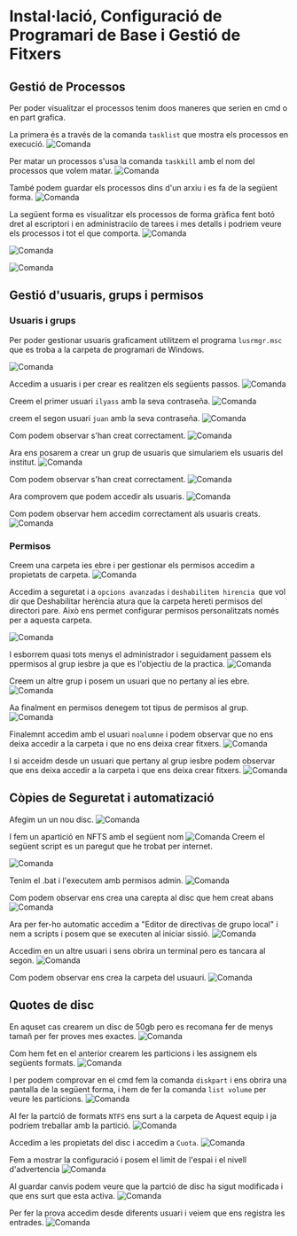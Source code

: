 # Instal·lació, Configuració de Programari de Base i Gestió de Fitxers

## Gestió de Processos

Per poder visualitzar el processos tenim doos maneres que serien en cmd o en part grafica.

La primera és a través de la comanda `tasklist` que mostra els processos en execució.
![Comanda](./Projecte2/Sprint2/1.png) 

Per matar un processos s'usa la comanda `taskkill` amb el nom del processos que volem matar.
![Comanda](./Projecte2/Sprint2/2.png) 

També podem guardar els processos dins d'un arxiu i es fa de la següent forma.
![Comanda](./Projecte2/Sprint2/3.png)

La següent forma es visualitzar els processos de forma gràfica fent botó dret al escriptori i en administraciío de tarees i mes detalls i podriem veure els processos i tot el que comporta.
![Comanda](./Projecte2/Sprint2/4.png)


![Comanda](./Projecte2/Sprint2/5.png)

![Comanda](./Projecte2/Sprint2/6.png)

## Gestió d'usuaris, grups i permisos 

### Usuaris i grups
Per poder gestionar usuaris graficament utilitzem el programa `lusrmgr.msc` que es troba a la carpeta de programari de Windows.

![Comanda](./Projecte2/Sprint2/us1.png)

Accedim a usuaris i per crear es realitzen els següents passos.
![Comanda](./Projecte2/Sprint2/us2.png)

Creem el primer usuari `ilyass` amb la seva contraseña.
![Comanda](./Projecte2/Sprint2/us3.png)

creem el segon usuari `juan` amb la seva contraseña.
![Comanda](./Projecte2/Sprint2/us4.png)

Com podem observar s'han creat correctament.
![Comanda](./Projecte2/Sprint2/us5.png)

Ara ens posarem a crear un grup de usuaris que simulariem els usuaris del institut.
![Comanda](./Projecte2/Sprint2/us6.png)

Com podem observar s'han creat correctament.
![Comanda](./Projecte2/Sprint2/us7.png)

Ara comprovem que podem accedir als usuaris.
![Comanda](./Projecte2/Sprint2/us8.png)

Com podem observar hem accedim correctament als usuaris creats.
![Comanda](./Projecte2/Sprint2/us9.png)

### Permisos

Creem una carpeta ies ebre i per gestionar els permisos accedim a propietats de carpeta.
![Comanda](./Projecte2/Sprint2/perr1.png)

Accedim a seguretat i a `opcions avanzadas` i `deshabilitem hirencia `que vol dir que Deshabilitar herència atura que la carpeta hereti permisos del directori pare. Això ens permet configurar permisos personalitzats només per a aquesta carpeta.

![Comanda](./Projecte2/Sprint2/per1.png)

I esborrem quasi tots menys el administrador i seguidament passem els ppermisos al grup iesbre ja que es l'objectiu de la practica.
![Comanda](./Projecte2/Sprint2/per2.png)

Creem un altre grup i posem un usuari que no pertany al ies ebre.
![Comanda](./Projecte2/Sprint2/per3.png)

Aa finalment en permisos denegem tot tipus de permisos al grup.
![Comanda](./Projecte2/Sprint2/per4.png)

Finalemnt accedim amb el usuari `noalumne` i podem observar que no ens deixa accedir a la carpeta i que no ens deixa crear fitxers.
![Comanda](./Projecte2/Sprint2/per5.png)

I si acceidm desde un usuari que pertany al grup iesbre podem observar que ens deixa accedir a la carpeta i que ens deixa crear fitxers.
![Comanda](./Projecte2/Sprint2/per6.png)


## Còpies de Seguretat i automatizació

Afegim un un nou disc.
![Comanda](./Projecte2/Sprint2/copies1.png)

I fem un apartició en NFTS amb el següent nom
![Comanda](./Projecte2/Sprint2/copies2.png)
Creem el següent script es un paregut que he trobat per internet.

![Comanda](./Projecte2/Sprint2/copies3.png)

Tenim el .bat i l'executem amb permisos admin.
![Comanda](./Projecte2/Sprint2/copies4.png)

Com podem observar ens crea una carepta al disc que hem creat abans
![Comanda](./Projecte2/Sprint2/copies5.png)

Ara per fer-ho automatic accedim a "Editor de directivas de grupo local" i nem a scripts i posem que se executen al iniciar sissió.
![Comanda](./Projecte2/Sprint2/copies6.png)

Accedim en un altre usuari i sens obrira un terminal pero es tancara al segon.
![Comanda](./Projecte2/Sprint2/copies7.png)

Com podem observar ens crea la carpeta del usuauri.
![Comanda](./Projecte2/Sprint2/copies8.png)



## Quotes de disc
En aquset cas crearem un disc de 50gb pero es recomana fer de menys tamañ per fer proves mes exactes.
![Comanda](./Projecte2/Sprint2/qa1.png)

Com hem fet en el anterior crearem les particions i les assignem els següents formats.
![Comanda](./Projecte2/Sprint2/qa2.png)

I per podem comprovar en el cmd fem la comanda `diskpart` i ens obrira una pantalla de la següent forma, i hem de fer la comanda `list volume` per veure les particions.
![Comanda](./Projecte2/Sprint2/qa3.png)

Al fer la partció de formats `NTFS` ens surt a la carpeta de Aquest equip i ja podriem treballar amb la partició.
![Comanda](./Projecte2/Sprint2/q1.png)

Accedim a les propietats del disc i accedim a `Cuota`.
![Comanda](./Projecte2/Sprint2/q2.png)

Fem a mostrar la configuració i posem el limit de l'espai i el nivell d'advertencia
![Comanda](./Projecte2/Sprint2/q3.png)

Al guardar canvis podem veure que la partció de disc ha sigut modificada i que ens surt que esta activa.
![Comanda](./Projecte2/Sprint2/q4.png)

Per fer la prova accedim desde diferents usuari i veiem que ens registra les entrades.
![Comanda](./Projecte2/Sprint2/q22.png)